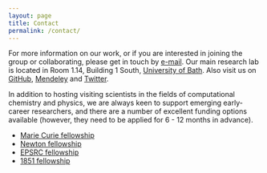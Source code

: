 ```yaml
---
layout: page
title: Contact
permalink: /contact/
---
```


For more information on our work, or if you are interested in joining the group or collaborating, please get in touch by [e-mail](mailto:a.walsh@bath.ac.uk).
Our main research lab is located in Room 1.14, Building 1 South, [University of Bath](http://www.bath.ac.uk/travel-advice/). 
Also visit us on [GitHub](https://github.com/WMD-group), [Mendeley](https://www.mendeley.com/profiles/aron-walsh/) and [Twitter](https://twitter.com/lonepair).

In addition to hosting visiting scientists in the fields of computational chemistry and physics, we are always keen to support emerging early-career researchers, and there are a number of excellent funding options available (however, they need to be applied for 6 - 12 months in advance).

* [Marie Curie fellowship](http://ec.europa.eu/research/mariecurieactions/)
* [Newton fellowship](http://www.newtonfellowships.org/)
* [EPSRC fellowship](https://www.epsrc.ac.uk/skills/fellows/areas/)
* [1851 fellowship](http://www.royalcommission1851.org/awards/?award=research)


